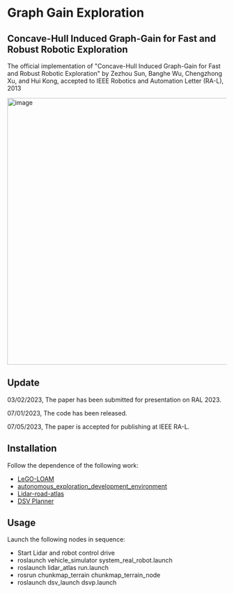 # Graph Gain Exploration

## Concave-Hull Induced Graph-Gain for Fast and Robust Robotic Exploration

The official implementation of "Concave-Hull Induced Graph-Gain for Fast and Robust Robotic Exploration" by Zezhou Sun, Banghe Wu, Chengzhong Xu, and Hui Kong, accepted to IEEE Robotics and Automation Letter (RA-L), 2013

<img width="613" alt="image" src="https://github.com/IMRL/Graph_Gain_Exploration/assets/67741955/04eec4af-a2ce-4417-b34e-9b0b6b85e1b4">

## Update

03/02/2023, The paper has been submitted for presentation on RAL 2023.

07/01/2023, The code has been released.

07/05/2023, The paper is accepted for publishing at IEEE RA-L.

## Installation

Follow the dependence of the following work: 

- [LeGO-LOAM](https://github.com/RobustFieldAutonomyLab/LeGO-LOAM)
- [autonomous_exploration_development_environment](https://github.com/HongbiaoZ/autonomous_exploration_development_environment)
- [Lidar-road-atlas](https://github.com/IMRL/Lidar-road-atlas)
- [DSV Planner](https://github.com/HongbiaoZ/dsv_planner)

## Usage

Launch the following nodes in sequence:

- Start Lidar and robot control drive
- roslaunch vehicle_simulator system_real_robot.launch 
- roslaunch lidar_atlas run.launch
- rosrun chunkmap_terrain chunkmap_terrain_node
- roslaunch dsv_launch dsvp.launch
